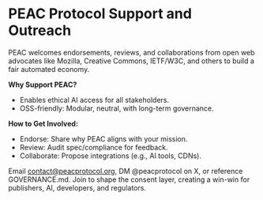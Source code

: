 # PEAC Protocol Support and Outreach

PEAC welcomes endorsements, reviews, and collaborations from open web advocates like Mozilla, Creative Commons, IETF/W3C, and others to build a fair automated economy.

**Why Support PEAC?**
- Enables ethical AI access for all stakeholders.
- OSS-friendly: Modular, neutral, with long-term governance.

**How to Get Involved:**
- Endorse: Share why PEAC aligns with your mission.
- Review: Audit spec/compliance for feedback.
- Collaborate: Propose integrations (e.g., AI tools, CDNs).

Email contact@peacprotocol.org, DM @peacprotocol on X, or reference GOVERNANCE.md. Join to shape the consent layer, creating a win-win for publishers, AI, developers, and regulators.
